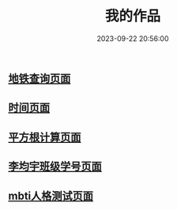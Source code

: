 ﻿---
title: 我的作品
date: 2023-09-22 20:56:00
categories: 
 - 我的作品
---


## [地铁查询页面](/zy/dt/index.html)
## [时间页面](/zy/shj/index.html)
## [平方根计算页面](/zy/bb/index.html)
## [李均宇班级学号页面](/zy/jy/index.html)
## [mbti人格测试页面](/zy/mbti/index.html)
